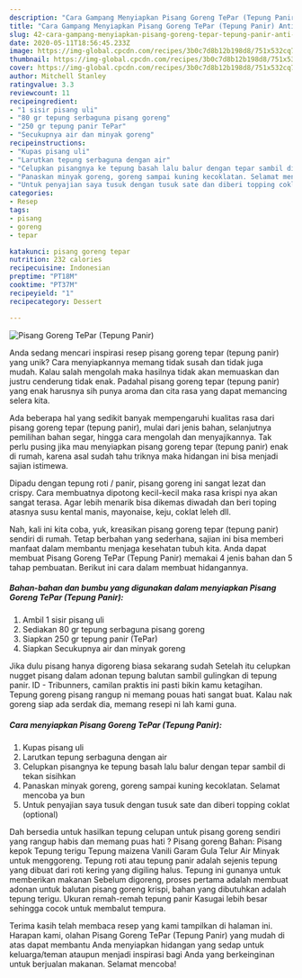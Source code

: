 ```yaml
---
description: "Cara Gampang Menyiapkan Pisang Goreng TePar (Tepung Panir) Anti Gagal"
title: "Cara Gampang Menyiapkan Pisang Goreng TePar (Tepung Panir) Anti Gagal"
slug: 42-cara-gampang-menyiapkan-pisang-goreng-tepar-tepung-panir-anti-gagal
date: 2020-05-11T18:56:45.233Z
image: https://img-global.cpcdn.com/recipes/3b0c7d8b12b198d8/751x532cq70/pisang-goreng-tepar-tepung-panir-foto-resep-utama.jpg
thumbnail: https://img-global.cpcdn.com/recipes/3b0c7d8b12b198d8/751x532cq70/pisang-goreng-tepar-tepung-panir-foto-resep-utama.jpg
cover: https://img-global.cpcdn.com/recipes/3b0c7d8b12b198d8/751x532cq70/pisang-goreng-tepar-tepung-panir-foto-resep-utama.jpg
author: Mitchell Stanley
ratingvalue: 3.3
reviewcount: 11
recipeingredient:
- "1 sisir pisang uli"
- "80 gr tepung serbaguna pisang goreng"
- "250 gr tepung panir TePar"
- "Secukupnya air dan minyak goreng"
recipeinstructions:
- "Kupas pisang uli"
- "Larutkan tepung serbaguna dengan air"
- "Celupkan pisangnya ke tepung basah lalu balur dengan tepar sambil di tekan sisihkan"
- "Panaskan minyak goreng, goreng sampai kuning kecoklatan. Selamat mencoba ya bun"
- "Untuk penyajian saya tusuk dengan tusuk sate dan diberi topping coklat (optional)"
categories:
- Resep
tags:
- pisang
- goreng
- tepar

katakunci: pisang goreng tepar 
nutrition: 232 calories
recipecuisine: Indonesian
preptime: "PT18M"
cooktime: "PT37M"
recipeyield: "1"
recipecategory: Dessert

---
```



![Pisang Goreng TePar (Tepung Panir)](https://img-global.cpcdn.com/recipes/3b0c7d8b12b198d8/751x532cq70/pisang-goreng-tepar-tepung-panir-foto-resep-utama.jpg)

Anda sedang mencari inspirasi resep pisang goreng tepar (tepung panir) yang unik? Cara menyiapkannya memang tidak susah dan tidak juga mudah. Kalau salah mengolah maka hasilnya tidak akan memuaskan dan justru cenderung tidak enak. Padahal pisang goreng tepar (tepung panir) yang enak harusnya sih punya aroma dan cita rasa yang dapat memancing selera kita.

Ada beberapa hal yang sedikit banyak mempengaruhi kualitas rasa dari pisang goreng tepar (tepung panir), mulai dari jenis bahan, selanjutnya pemilihan bahan segar, hingga cara mengolah dan menyajikannya. Tak perlu pusing jika mau menyiapkan pisang goreng tepar (tepung panir) enak di rumah, karena asal sudah tahu triknya maka hidangan ini bisa menjadi sajian istimewa.

Dipadu dengan tepung roti / panir, pisang goreng ini sangat lezat dan crispy. Cara membuatnya dipotong kecil-kecil maka rasa krispi nya akan sangat terasa. Agar lebih menarik bisa dikemas diwadah dan beri toping atasnya susu kental manis, mayonaise, keju, coklat leleh dll.


Nah, kali ini kita coba, yuk, kreasikan pisang goreng tepar (tepung panir) sendiri di rumah. Tetap berbahan yang sederhana, sajian ini bisa memberi manfaat dalam membantu menjaga kesehatan tubuh kita. Anda dapat membuat Pisang Goreng TePar (Tepung Panir) memakai 4 jenis bahan dan 5 tahap pembuatan. Berikut ini cara dalam membuat hidangannya.

<!--inarticleads1-->

##### Bahan-bahan dan bumbu yang digunakan dalam menyiapkan Pisang Goreng TePar (Tepung Panir):

1. Ambil 1 sisir pisang uli
1. Sediakan 80 gr tepung serbaguna pisang goreng
1. Siapkan 250 gr tepung panir (TePar)
1. Siapkan Secukupnya air dan minyak goreng


Jika dulu pisang hanya digoreng biasa sekarang sudah Setelah itu celupkan nugget pisang dalam adonan tepung balutan sambil gulingkan di tepung panir. ID - Tribunners, camilan praktis ini pasti bikin kamu ketagihan. Tepung goreng pisang rangup ni memang pouas hati sangat buat. Kalau nak goreng siap ada serdak dia, memang resepi ni lah kami guna. 

<!--inarticleads2-->

##### Cara menyiapkan Pisang Goreng TePar (Tepung Panir):

1. Kupas pisang uli
1. Larutkan tepung serbaguna dengan air
1. Celupkan pisangnya ke tepung basah lalu balur dengan tepar sambil di tekan sisihkan
1. Panaskan minyak goreng, goreng sampai kuning kecoklatan. Selamat mencoba ya bun
1. Untuk penyajian saya tusuk dengan tusuk sate dan diberi topping coklat (optional)


Dah bersedia untuk hasilkan tepung celupan untuk pisang goreng sendiri yang rangup habis dan memang puas hati ? Pisang goreng Bahan: Pisang kepok Tepung terigu Tepung maizena Vanili Garam Gula Telur Air Minyak untuk menggoreng. Tepung roti atau tepung panir adalah sejenis tepung yang dibuat dari roti kering yang digiling halus. Tepung ini gunanya untuk memberikan makanan Sebelum digoreng, proses pertama adalah membuat adonan untuk balutan pisang goreng krispi, bahan yang dibutuhkan adalah tepung terigu. Ukuran remah-remah tepung panir Kasugai lebih besar sehingga cocok untuk membalut tempura. 

Terima kasih telah membaca resep yang kami tampilkan di halaman ini. Harapan kami, olahan Pisang Goreng TePar (Tepung Panir) yang mudah di atas dapat membantu Anda menyiapkan hidangan yang sedap untuk keluarga/teman ataupun menjadi inspirasi bagi Anda yang berkeinginan untuk berjualan makanan. Selamat mencoba!

